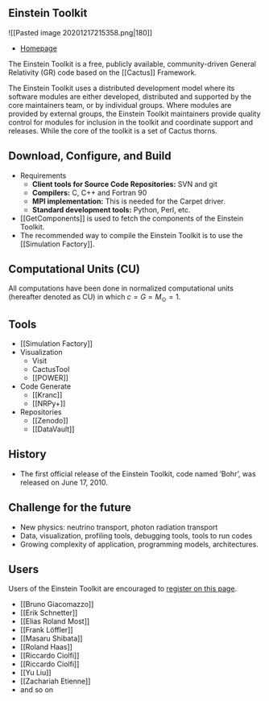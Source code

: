 ## Einstein Toolkit

![[Pasted image 20201217215358.png|180]]

- [Homepage](http://einsteintoolkit.org/index.html) 

The Einstein Toolkit is a free, publicly available, community-driven General Relativity (GR) code based on the [[Cactus]] Framework. 

The Einstein Toolkit uses a distributed development model where its software modules are either developed, distributed and supported by the core maintainers team, or by individual groups. Where modules are provided by external groups, the Einstein Toolkit maintainers provide quality control for modules for inclusion in the toolkit and coordinate support and releases. While the core of the toolkit is a set of Cactus thorns.

## Download, Configure, and Build

- Requirements
	- **Client tools for Source Code Repositories:** SVN and git
	- **Compilers:** C, C++ and Fortran 90
	- **MPI implementation:** This is needed for the Carpet driver.
	- **Standard development tools:** Python, Perl, etc.
- [[GetComponents]] is used to fetch the components of the Einstein Toolkit.
- The recommended way to compile the Einstein Toolkit is to use the [[Simulation Factory]].

## Computational Units (CU)

All computations have been done in normalized computational units (hereafter denoted as CU) in which $c=G=M_{\odot}=1$. 

## Tools

- [[Simulation Factory]]
- Visualization
	- Visit
	- CactusTool
	- [[POWER]]
- Code Generate
	- [[Kranc]]
	- [[NRPy+]]
- Repositories
	- [[Zenodo]]
	- [[DataVault]]

## History

- The first official release of the Einstein Toolkit, code named ‘Bohr’, was released on June 17, 2010.

## Challenge for the future

- New physics: neutrino transport, photon radiation transport
- Data, visualization, profiling tools, debugging tools, tools to run codes
- Growing complexity of application, programming models, architectures.

## Users

Users of the Einstein Toolkit are encouraged to [register on this page](http://einsteintoolkit.org/join.html).

- [[Bruno Giacomazzo]]
- [[Erik Schnetter]]
- [[Elias Roland Most]]
- [[Frank Löffler]]
- [[Masaru Shibata]]
- [[Roland Haas]]
- [[Riccardo Ciolfi]]
- [[Riccardo Ciolfi]]
- [[Yu Liu]]
- [[Zachariah Etienne]]
- and so on